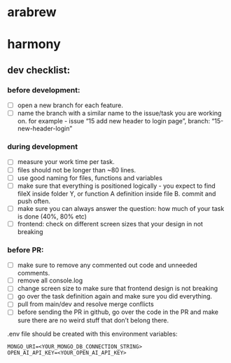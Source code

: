 # arabrew

# harmony

## dev checklist:

### before development:

- [ ] open a new branch for each feature.
- [ ] name the branch with a similar name to the issue/task you are working on.
      for example - issue “15 add new header to login page”, branch: “15-new-header-login”

### during development

- [ ] measure your work time per task.
- [ ] files should not be longer than ~80 lines.
- [ ] use good naming for files, functions and variables
- [ ] make sure that everything is positioned logically - you expect to find fileX inside folder Y, or function A definition inside file B.
      commit and push often.
- [ ] make sure you can always answer the question: how much of your task is done (40%, 80% etc)
- [ ] frontend: check on different screen sizes that your design in not breaking

### before PR:

- [ ] make sure to remove any commented out code and unneeded comments.
- [ ] remove all console.log
- [ ] change screen size to make sure that frontend design is not breaking
- [ ] go over the task definition again and make sure you did everything.
- [ ] pull from main/dev and resolve merge conflicts
- [ ] before sending the PR in github, go over the code in the PR and make sure there are no weird stuff that don’t belong there.

.env file should be created with this environment variables:

```
MONGO_URI=<YOUR_MONGO_DB_CONNECTION_STRING>
OPEN_AI_API_KEY=<YOUR_OPEN_AI_API_KEY>
```
